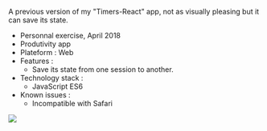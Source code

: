 A previous version of my "Timers-React" app, not as visually pleasing but it can save its state.

+ Personnal exercise, April 2018
+ Produtivity app
+ Plateform : Web
+ Features :
    - Save its state from one session to another.
+ Technology stack :
    - JavaScript ES6
+ Known issues :
    - Incompatible with Safari

![](°project-image°)